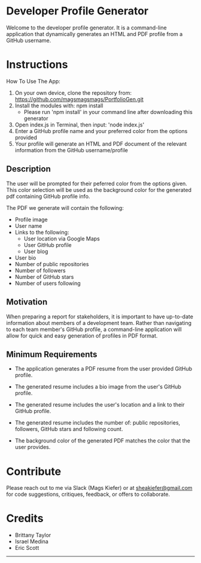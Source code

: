# Developer Profile Generator

Welcome to the developer profile generator. It is a command-line application that dynamically generates an HTML and PDF profile from a GitHub username. 

# Instructions

How To Use The App:
1. On your own device, clone the repository from: https://github.com/magsmagsmags/PortfolioGen.git
2. Install the modules with: npm install
    * Please run 'npm install' in your command line after downloading this generator
3. Open index.js in Terminal, then input: 'node index.js'
4. Enter a GitHub profile name and your preferred color from the options provided 
5. Your profile will generate an HTML and PDF document of the relevant information from the GitHub username/profile

## Description

The user will be prompted for their peferred color from the options given. This color selection will be used as the background color for the generated pdf containing GitHub profile info.

The PDF we generate will contain the following:

* Profile image
* User name
* Links to the following:
  * User location via Google Maps
  * User GitHub profile
  * User blog
* User bio
* Number of public repositories
* Number of followers
* Number of GitHub stars
* Number of users following

## Motivation

When preparing a report for stakeholders, it is important to have up-to-date information about members of a development team. Rather than navigating to each team member's GitHub profile, a command-line application will allow for quick and easy generation of profiles in PDF format.

## Minimum Requirements

* The application generates a PDF resume from the user provided GitHub profile.

* The generated resume includes a bio image from the user's GitHub profile.

* The generated resume includes the user's location and a link to their GitHub profile.

* The generated resume includes the number of: public repositories, followers, GitHub stars and following count.

* The background color of the generated PDF matches the color that the user provides.

# Contribute
Please reach out to me via Slack (Mags Kiefer) or at sheakiefer@gmail.com for code suggestions, critiques, feedback, or offers to collaborate. 

# Credits

* Brittany Taylor
* Israel Medina
* Eric Scott

--------------------------------